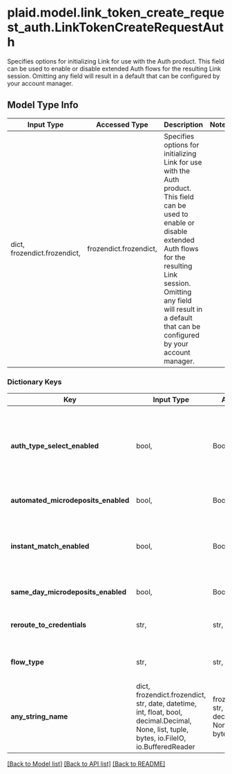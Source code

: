 # plaid.model.link_token_create_request_auth.LinkTokenCreateRequestAuth

Specifies options for initializing Link for use with the Auth product. This field can be used to enable or disable extended Auth flows for the resulting Link session. Omitting any field will result in a default that can be configured by your account manager.

## Model Type Info
Input Type | Accessed Type | Description | Notes
------------ | ------------- | ------------- | -------------
dict, frozendict.frozendict,  | frozendict.frozendict,  | Specifies options for initializing Link for use with the Auth product. This field can be used to enable or disable extended Auth flows for the resulting Link session. Omitting any field will result in a default that can be configured by your account manager. | 

### Dictionary Keys
Key | Input Type | Accessed Type | Description | Notes
------------ | ------------- | ------------- | ------------- | -------------
**auth_type_select_enabled** | bool,  | BoolClass,  | Specifies whether Auth Type Select is enabled for the Link session, allowing the end user to choose between linking instantly or manually prior to selecting their financial institution. Note that this can only be true if &#x60;same_day_microdeposits_enabled&#x60; is set to true. | [optional] if omitted the server will use the default value of False
**automated_microdeposits_enabled** | bool,  | BoolClass,  | Specifies whether the Link session is enabled for the Automated Micro-deposits flow. | [optional] 
**instant_match_enabled** | bool,  | BoolClass,  | Specifies whether the Link session is enabled for the Instant Match flow. As of November 2022, Instant Match will be enabled by default. Instant Match can be disabled by setting this field to &#x60;false&#x60;. | [optional] 
**same_day_microdeposits_enabled** | bool,  | BoolClass,  | Specifies whether the Link session is enabled for the Same Day Micro-deposits flow. | [optional] 
**reroute_to_credentials** | str,  | str,  | Specifies what type of Reroute to Credentials pane should be used in the Link session for the Same Day Micro-deposits flow. | [optional] must be one of ["OFF", "OPTIONAL", "FORCED", ] 
**flow_type** | str,  | str,  | This field has been deprecated in favor of &#x60;auth_type_select_enabled&#x60;. | [optional] must be one of ["FLEXIBLE_AUTH", ] 
**any_string_name** | dict, frozendict.frozendict, str, date, datetime, int, float, bool, decimal.Decimal, None, list, tuple, bytes, io.FileIO, io.BufferedReader | frozendict.frozendict, str, BoolClass, decimal.Decimal, NoneClass, tuple, bytes, FileIO | any string name can be used but the value must be the correct type | [optional]

[[Back to Model list]](../../README.md#documentation-for-models) [[Back to API list]](../../README.md#documentation-for-api-endpoints) [[Back to README]](../../README.md)

